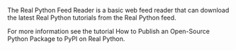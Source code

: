 The Real Python Feed Reader is a basic web feed reader that can download the latest Real Python tutorials from the Real Python feed.

For more information see the tutorial How to Publish an Open-Source Python Package to PyPI on Real Python.